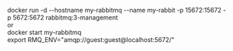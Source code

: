 docker run -d --hostname my-rabbitmq --name my-rabbit -p 15672:15672 -p 5672:5672 rabbitmq:3-management  
or  
docker start my-rabbitmq  
export RMQ_ENV="amqp://guest:guest@localhost:5672/"  
